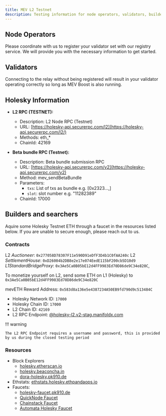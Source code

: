 ```yaml
---
title: MEV L2 Testnet
description: Testing information for node operators, validators, builders, and searchers.
---
```


## Node Operators

Please coordinate with us to register your validator set with our registry service. We will provide
you with the necessary information to get started.

## Validators

Connecting to the relay without being registered will result in your validator operating correctly
so long as MEV Boost is also running.

## Holesky Information

- **L2 RPC (TESTNET):**

  - Description: L2 Node RPC (Testnet)
  - URL: [https://holesky-api.securerpc.com/l2](https://holesky-api.securerpc.com/l2/)
  - Methods: eth\_\*
  - ChainId: 42169

- **Beta bundle RPC (Testnet):**
  - Description: Beta bundle submission RPC
  - URL: [https://holesky-api.securerpc.com/v2](https://holesky-api.securerpc.com/v2)
  - Method: mev_sendBetaBundle
  - Parameters:
    - `txs`: List of txs as bundle e.g. [0x2323...,]
    - `slot`: slot number e.g. "11282389"
  - ChainId: 17000

## Builders and searchers

Aquire some Holesky Testnet ETH through a faucet in the resources listed below. If you are unable to
secure enough, please reach out to us.

### Contracts

L2 _Auctioneer_: `0x277058D78307F11e590D91eDfF3D4b1C0fAA240c` L2 _SettlementHouse_:
`0xD26004b2DB8e2e17e074EedE115bF200cb5D10d9` _L1StandardBridgeProxy_:
`0x3Ae5Ca0B05bE12d4FF9983Ed70D86de9C34e820C`,

To monetize yourself on L2, send some ETH on L1 (Holesky) to
`0x3Ae5Ca0B05bE12d4FF9983Ed70D86de9C34e820C`

mevETH Reward Address: `0x583d8a136e5e4387234A50EB9fd790d9c513484C`

- Holesky Network ID: `17000`
- Holesky Chain ID: `17000`
- L2 Chain ID: `42169`
- L2 RPC Endpoint: [@holesky-l2.v2-stag.manifoldx.com](https://holesky-l2.v2-stag.manifoldx.com/)

!!! warning

    The L2 RPC Endpoint requires a username and password, this is provided by us during the closed testing period

### Resources

- Block Explorers
  - [holesky.etherscan.io](https://holesky.etherscan.io/)
  - [holesky.beaconcha.in](https://holesky.beaconcha.in/)
  - [dora-holesky.pk910.de](https://dora-holesky.pk910.de/)
- Ethstats: [ethstats.holesky.ethpandaops.io](https://ethstats.holesky.ethpandaops.io)
- Faucets:
  - [holesky-faucet.pk910.de](https://holesky-faucet.pk910.de/)
  - [QuickNode Faucet](https://faucet.quicknode.com/ethereum/holesky)
  - [Chainstack Faucet](https://faucet.chainstack.com/holesky-faucet)
  - [Automata Holesky Faucet](https://holeskyfaucet.io)
